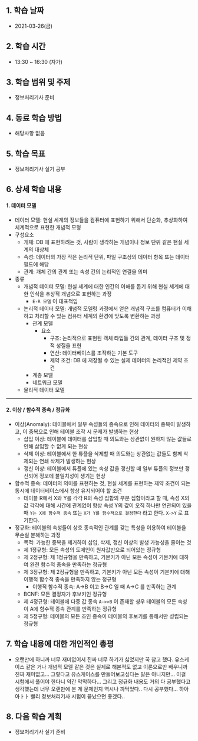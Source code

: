 

## 1. 학습 날짜

* 2021-03-26(금)



## 2. 학습 시간

* 13:30 ~ 16:30 (자가)



## 3. 학습 범위 및 주제

* 정보처리기사 준비



## 4. 동료 학습 방법

* 해당사항 없음



## 5. 학습 목표

* 정보처리기사 실기 공부



## 6. 상세 학습 내용

#### 1. 데이터 모델

* 데이터 모델: 현실 세계의 정보들을 컴퓨터에 표현하기 위해서 단순화, 추상화하여 체계적으로 표현한 개념적 모형
* 구성요소
  * 개체: DB 에 표현하려는 것, 사람이 생각하는 개념이나 정보 단위 같은 현실 세계의 대상체
  * 속성: 데이터의 가장 작은 논리적 단위, 파일 구조상의 데이터 항목 또는 데이터 필드에 해당
  * 관계: 개체 간의 관계 또는 속성 간의 논리적인 연결을 의미
* 종류
  * 개념적 데이터 모델: 현실 세계에 대한 인간의 이해를 돕기 위해 현실 세계에 대한 인식을 추상적 개념으로 표현하는 과정
    * `E-R 모델` 이 대표적임
  * 논리적 데이터 모델:  개념적 모델링 과정에서 얻은 개념적 구조를 컴퓨터가 이해하고 처리할 수 있는 컴퓨터 세계의 환경에 맞도록 변환하는 과정
    * 관계 모델
      * 요소
        * 구조: 논리적으로 표현된 객체 타입들 간의 관계, 데이터 구조 및 정적 성질을 표현
        * 연산: 데이터베이스를 조작하는 기본 도구
        * 제약 조건: DB 에 저장될 수 있는 실제 데이터의 논리적인 제약 조건
    * 계층 모델
    * 네트워크 모델
  * 물리적 데이터 모델



<hr>

#### 2. 이상 / 함수적 종속 / 정규화

* 이상(Anomaly): 테이블에서 일부 속성들의 종속으로 인해 데이터의 중복이 발생하고, 이 중복으로 인해 테이블 조작 시 문제가 발생하는 현상
  * 삽입 이상: 테이블에 데이터를 삽입할 때 의도와는 상관없이 원하지 않는 값들로 인해 삽입할 수 없게 되는 현상
  * 삭제 이상: 테이블에서 한 튜플을 삭제할 때 의도와는 상관없는 값들도 함께 삭제되는 연쇄 삭제가 발생하는 현상
  * 갱신 이상: 테이블에서 튜플에 있는 속성 값을 갱신할 때 일부 튜플의 정보만 갱신되어 정보에 불일치성이 생기는 현상
* 함수적 종속: 데이터의 의미를 표현하는 것, 현실 세계를 표현하는 제약 조건이 되는 동시에 데이터베이스에서 항상 유지되어야 할 조건
  * 테이블 R에서 X와 Y를 각각 R의 속성 집합의 부분 집합이라고 할 때, 속성 X의 값 각각에 대해 시간에 관계없이 항상 속성 Y의 값이 오직 하나만 연관되어 있을 때 `Y는 X에 함수적 종속` 또는 `X가 Y를 함수적으로 결정한다` 라고 한다. `X->Y` 로 표기한다. 
* 정규화: 테이블의 속성들이 상호 종속적인 관계를 갖는 특성을 이용하여 테이블을 무손실 분해하는 과정
  * 목적: 가능한 중복을 제거하여 삽입, 삭제, 갱신 이상의 발생 가능성을 줄이는 것
  * 제 1정규형: 모든 속성의 도메인이 원자값만으로 되어있는 정규형
  * 제 2정규형: 제 1정규형을 만족하고, 기본키가 아닌 모든 속성이 기본키에 대하여 완전 함수적 종속을 만족하는 정규형
  * 제 3정규형: 제 2정규형을 만족하고, 기본키가 아닌 모든 속성이 기본키에 대해 이행적 함수적 종속을 만족하지 않는 정규형
    * 이행적 함수적 종속: A->B 이고 B->C 일 때 A->C 를 만족하는 관계
  * BCNF: 모든 결정자가 후보키인 정규형
  * 제 4정규형: 테이블에 다중 값 종속 `A->>B` 이 존재할 셩우 테이블의 모든 속성이 A에 함수적 종속 관계를 만족하는 정규형 
  * 제 5정규형: 테이블의 모든 조인 종속이 테이블의 후보키를 통해서만 성립되는 정규형





## 7. 학습 내용에 대한 개인적인 총평

* 오랜만에 하니까 너무 재미없어서 진짜 너무 하기가 싫었지만 꾹 참고 했다. 유스케이스 같은 거나 개념적 모델 같은 것은 실제로 해본적도 없고 이론으로만 배우니까 진짜 재미없고... 그렇다고 유스케이스를 만들어보고싶다는 말은 아니지만... 이걸 시험에서 풀어야 한다니 약간 막막하다... 그리고 정규화 내용도 거의 다 공부했다고 생각했는데 너무 오랜만에 본 게 문제인지 역시나 까먹었다.. 다시 공부했다... 하아아ㅏㅏ 빨리 정보처리기사 시험이 끝났으면 좋겠다..



## 8. 다음 학습 계획

* 정보처리기사 실기 준비


